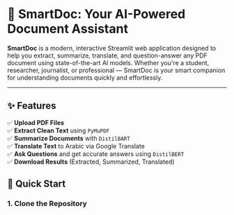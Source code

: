 # 📄 SmartDoc: Your AI-Powered Document Assistant

**SmartDoc** is a modern, interactive Streamlit web application designed to help you extract, summarize, translate, and question-answer any PDF document using state-of-the-art AI models. Whether you're a student, researcher, journalist, or professional — SmartDoc is your smart companion for understanding documents quickly and effortlessly.

---

## ✨ Features

✅ **Upload PDF Files**  
✅ **Extract Clean Text** using `PyMuPDF`  
✅ **Summarize Documents** with `DistilBART`  
✅ **Translate Text** to Arabic via Google Translate  
✅ **Ask Questions** and get accurate answers using `DistilBERT`  
✅ **Download Results** (Extracted, Summarized, Translated)



## 🚀 Quick Start

### 1. Clone the Repository


